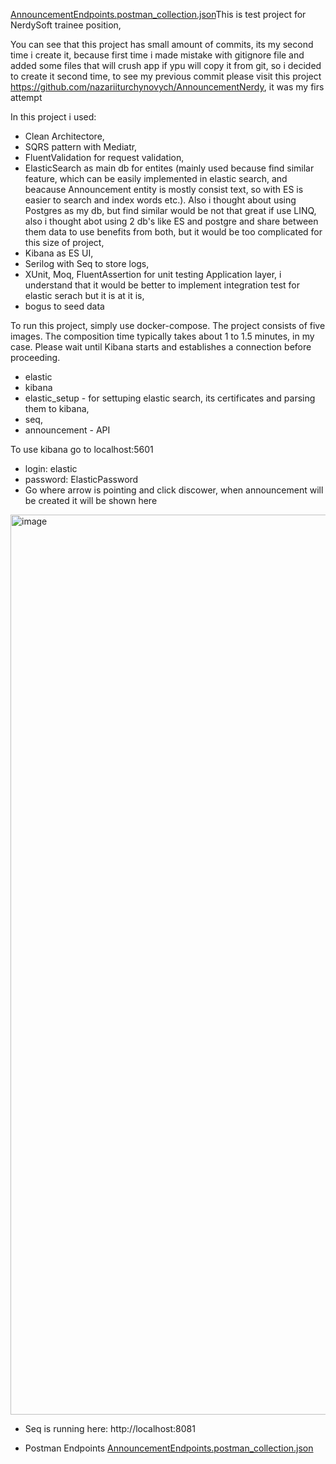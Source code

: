 [AnnouncementEndpoints.postman_collection.json](https://github.com/user-attachments/files/16730535/AnnouncementEndpoints.postman_collection.json)This is test project for NerdySoft trainee position,

You can see that this project has small amount of commits, its my second time i create it, because first time i made mistake with gitignore file and added some files that will crush app if ypu will copy it from git, so i decided to create it second time, to see my previous commit please visit this project https://github.com/nazariiturchynovych/AnnouncementNerdy, it was my firs attempt

In this project i used: 
- Clean Architectore,
- SQRS pattern with Mediatr,
- FluentValidation for request validation,
- ElasticSearch as main db for entites (mainly used because find similar feature, which can be easily implemented in elastic search, and beacause Announcement entity is mostly consist text, so with ES is easier to search and index words etc.). Also i thought about using Postgres as my db, but find similar would be not that great if use LINQ, also i thought abot using 2 db's like ES and postgre and share between them data to use benefits from both, but it would be too complicated for this size of project,
- Kibana as ES UI,
- Serilog with Seq to store logs,
- XUnit, Moq, FluentAssertion for unit testing Application layer, i understand that it would be better to implement integration test for elastic serach but it is at it is,
- bogus to seed data

To run this project, simply use docker-compose. The project consists of five images. The composition time typically takes about 1 to 1.5 minutes, in my case. Please wait until Kibana starts and establishes a connection before proceeding.
- elastic
- kibana
- elastic_setup - for settuping elastic search, its certificates and parsing them to kibana,
- seq,
- announcement - API

To use kibana go to localhost:5601
- login: elastic
- password: ElasticPassword
- Go where arrow is pointing and click discower, when announcement will be created it will be shown here
<img width="1440" alt="image" src="https://github.com/user-attachments/assets/1de977b7-e962-4a57-9169-f1c490cfaf6b">

- Seq is running here: http://localhost:8081

- Postman Endpoints
[AnnouncementEndpoints.postman_collection.json](https://github.com/user-attachments/files/16730540/AnnouncementEndpoints.postman_collection.json)
